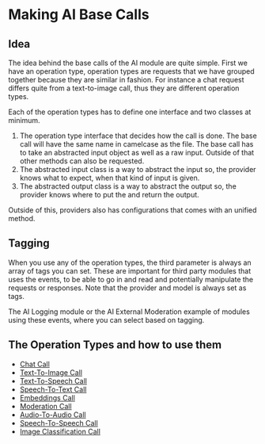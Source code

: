 # Making AI Base Calls

## Idea

The idea behind the base calls of the AI module are quite simple. First we have an operation type, operation types are requests that we have grouped together because they are similar in fashion. For instance a chat request differs quite from a text-to-image call, thus they are different operation types.

Each of the operation types has to define one interface and two classes at minimum.

1. The operation type interface that decides how the call is done. The base call will have the same name in camelcase as the file. The base call has to take an abstracted input object as well as a raw input. Outside of that other methods can also be requested.
2. The abstracted input class is a way to abstract the input so, the provider knows what to expect, when that kind of input is given.
3. The abstracted output class is a way to abstract the output so, the provider knows where to put the and return the output.

Outside of this, providers also has configurations that comes with an unified method.

## Tagging

When you use any of the operation types, the third parameter is always an array of tags you can set. These are important for third party modules that uses the events, to be able to go in and read and potentially manipulate the requests or responses. Note that the provider and model is always set as tags.

The AI Logging module or the AI External Moderation example of modules using these events, where you can select based on tagging.

## The Operation Types and how to use them

* [Chat Call](call_chat.md)
* [Text-To-Image Call](call_text_to_image.md)
* [Text-To-Speech Call](call_text_to_speech.md)
* [Speech-To-Text Call](call_speech_to_text.md)
* [Embeddings Call](call_embeddings.md)
* [Moderation Call](call_moderation.md)
* [Audio-To-Audio Call](call_audio_to_audio.md)
* [Speech-To-Speech Call](call_speech_to_speech.md)
* [Image Classification Call](call_image_classification.md)
